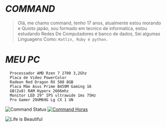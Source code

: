 #                                                                    *COMMAND*

  

> Olá, me chamo command, tenho 17 anos, atualmente estou morando e
>     Quioto japão, sou formado em tecnico de informatica, estou estudando
>     Redes De Computadores é banco de dados, Sei algumas Linguagens Como:
>     `Kotlin, Ruby é python.`





#                                                                    *MEU PC*

      Processador AMD Rzen 7 2700 3,2Ghz 
      Placa de Video PowerColor
      Radeon Red Dragon RX 580 8GB 
      Placa Mãe Asus Prime B450M Gaming 16
      GB(2x8) RAM Hyperx 2666mhz
      Monitor LED 29" IPS ultrawide 1ms 75Hz
      Pro Gamer 29UM69G Lg CX 1 UN




![Command Status](https://github-readme-stats.vercel.app/api?username=commandrose&show_icons=true&theme=graywhite) [![Command Horas](https://github-readme-stats.vercel.app/api/wakatime?username=willianrod)](https://github.com/commandrose/github-readme-stats)



![Life is Beautiful](https://i.pinimg.com/originals/71/b8/df/71b8dfab0b561e3963270831b78bbd0f.jpg)
